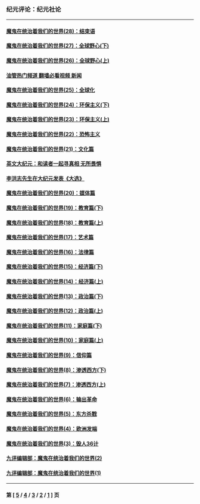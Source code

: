 ### 纪元评论：纪元社论
---
#### [魔鬼在统治着我们的世界(28)：结束语](../../pages/nsc422/n10936246.md?07080330) 
#### [魔鬼在统治着我们的世界(27)：全球野心(下)](../../pages/nsc422/n10928319.md?07080330) 
#### [魔鬼在统治着我们的世界(26)：全球野心(上)](../../pages/nsc422/n10900318.md?07080330) 
#### [油管热门频道 翻墙必看视频 新闻](ok?07080330)
#### [魔鬼在统治着我们的世界(25)：全球化](../../pages/nsc422/n10788205.md?07080330) 
#### [魔鬼在统治着我们的世界(24)：环保主义(下)](../../pages/nsc422/n10695307.md?07080330) 
#### [魔鬼在统治着我们的世界(23)：环保主义(上)](../../pages/nsc422/n10688613.md?07080330) 
#### [魔鬼在统治着我们的世界(22)：恐怖主义](../../pages/nsc422/n10614727.md?07080330) 
#### [魔鬼在统治着我们的世界(21)：文化篇](../../pages/nsc422/n10597706.md?07080330) 
#### [英文大纪元：和读者一起寻真相 无所畏惧](../../pages/nsc422/n12542027.md?07080330) 
#### [李洪志先生在大纪元发表《大选》](../../pages/nsc422/n12534746.md?07080330) 
#### [魔鬼在统治着我们的世界(20)：媒体篇](../../pages/nsc422/n10586579.md?07080330) 
#### [魔鬼在统治着我们的世界(19)：教育篇(下)](../../pages/nsc422/n10564808.md?07080330) 
#### [魔鬼在统治着我们的世界(18)：教育篇(上)](../../pages/nsc422/n10526970.md?07080330) 
#### [魔鬼在统治着我们的世界(17)：艺术篇](../../pages/nsc422/n10499093.md?07080330) 
#### [魔鬼在统治着我们的世界(16)：法律篇](../../pages/nsc422/n10485969.md?07080330) 
#### [魔鬼在统治着我们的世界(15)：经济篇(下)](../../pages/nsc422/n10469975.md?07080330) 
#### [魔鬼在统治着我们的世界(14)：经济篇(上)](../../pages/nsc422/n10457370.md?07080330) 
#### [魔鬼在统治着我们的世界(13)：政治篇(下)](../../pages/nsc422/n10448270.md?07080330) 
#### [魔鬼在统治着我们的世界(12)：政治篇(上)](../../pages/nsc422/n10444576.md?07080330) 
#### [魔鬼在统治着我们的世界(11)：家庭篇(下)](../../pages/nsc422/n10440961.md?07080330) 
#### [魔鬼在统治着我们的世界(10)：家庭篇(上)](../../pages/nsc422/n10435448.md?07080330) 
#### [魔鬼在统治着我们的世界(9)：信仰篇](../../pages/nsc422/n10432159.md?07080330) 
#### [魔鬼在统治着我们的世界(8)：渗透西方(下)](../../pages/nsc422/n10429603.md?07080330) 
#### [魔鬼在统治着我们的世界(7)：渗透西方(上)](../../pages/nsc422/n10426013.md?07080330) 
#### [魔鬼在统治着我们的世界(6)：输出革命](../../pages/nsc422/n10421536.md?07080330) 
#### [魔鬼在统治着我们的世界(5)：东方杀戮](../../pages/nsc422/n10417707.md?07080330) 
#### [魔鬼在统治着我们的世界(4)：欧洲发端](../../pages/nsc422/n10414890.md?07080330) 
#### [魔鬼在统治着我们的世界(3)：毁人36计](../../pages/nsc422/n10411583.md?07080330) 
#### [九评编辑部：魔鬼在统治着我们的世界(2)](../../pages/nsc422/n10410036.md?07080330) 
#### [九评编辑部：魔鬼在统治着我们的世界(1)](../../pages/nsc422/n10406825.md?07080330) 

---
#### 第 [ [5](./5.md?07080330) / [4](./4.md?07080330) / [3](./3.md?07080330) / [2](./2.md?07080330) / [1](./1.md?07080330) ] 页
